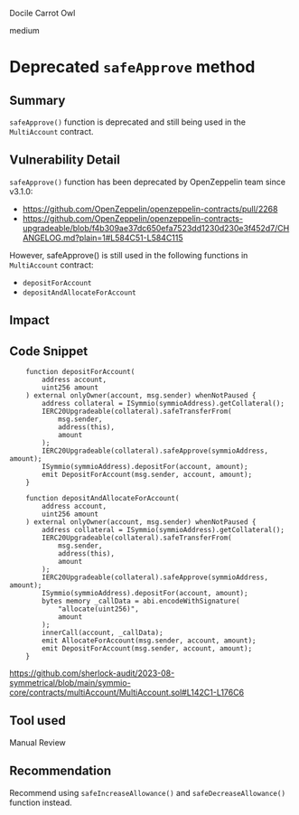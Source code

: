 Docile Carrot Owl

medium

# Deprecated `safeApprove` method
## Summary
`safeApprove()` function is deprecated and still being used in the `MultiAccount` contract.

## Vulnerability Detail
`safeApprove()` function has been deprecated by OpenZeppelin team since v3.1.0: 
- https://github.com/OpenZeppelin/openzeppelin-contracts/pull/2268
- https://github.com/OpenZeppelin/openzeppelin-contracts-upgradeable/blob/f4b309ae37dc650efa7523dd1230d230e3f452d7/CHANGELOG.md?plain=1#L584C51-L584C115

However, safeApprove() is still used in the following functions in `MultiAccount` contract:
- `depositForAccount`
- `depositAndAllocateForAccount`

## Impact

## Code Snippet
```solidity
    function depositForAccount(
        address account,
        uint256 amount
    ) external onlyOwner(account, msg.sender) whenNotPaused {
        address collateral = ISymmio(symmioAddress).getCollateral();
        IERC20Upgradeable(collateral).safeTransferFrom(
            msg.sender,
            address(this),
            amount
        );
        IERC20Upgradeable(collateral).safeApprove(symmioAddress, amount);
        ISymmio(symmioAddress).depositFor(account, amount);
        emit DepositForAccount(msg.sender, account, amount);
    }

    function depositAndAllocateForAccount(
        address account,
        uint256 amount
    ) external onlyOwner(account, msg.sender) whenNotPaused {
        address collateral = ISymmio(symmioAddress).getCollateral();
        IERC20Upgradeable(collateral).safeTransferFrom(
            msg.sender,
            address(this),
            amount
        );
        IERC20Upgradeable(collateral).safeApprove(symmioAddress, amount);
        ISymmio(symmioAddress).depositFor(account, amount);
        bytes memory _callData = abi.encodeWithSignature(
            "allocate(uint256)",
            amount
        );
        innerCall(account, _callData);
        emit AllocateForAccount(msg.sender, account, amount);
        emit DepositForAccount(msg.sender, account, amount);
    }
```
https://github.com/sherlock-audit/2023-08-symmetrical/blob/main/symmio-core/contracts/multiAccount/MultiAccount.sol#L142C1-L176C6

## Tool used

Manual Review

## Recommendation
Recommend using `safeIncreaseAllowance()` and `safeDecreaseAllowance()` function instead.